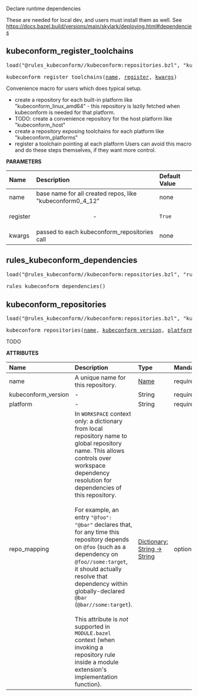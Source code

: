 <!-- Generated with Stardoc: http://skydoc.bazel.build -->

Declare runtime dependencies

These are needed for local dev, and users must install them as well.
See https://docs.bazel.build/versions/main/skylark/deploying.html#dependencies

<a id="kubeconform_register_toolchains"></a>

## kubeconform_register_toolchains

<pre>
load("@rules_kubeconform//kubeconform:repositories.bzl", "kubeconform_register_toolchains")

kubeconform_register_toolchains(<a href="#kubeconform_register_toolchains-name">name</a>, <a href="#kubeconform_register_toolchains-register">register</a>, <a href="#kubeconform_register_toolchains-kwargs">kwargs</a>)
</pre>

Convenience macro for users which does typical setup.

- create a repository for each built-in platform like "kubeconform_linux_amd64" -
  this repository is lazily fetched when kubeconform is needed for that platform.
- TODO: create a convenience repository for the host platform like "kubeconform_host"
- create a repository exposing toolchains for each platform like "kubeconform_platforms"
- register a toolchain pointing at each platform
Users can avoid this macro and do these steps themselves, if they want more control.


**PARAMETERS**


| Name  | Description | Default Value |
| :------------- | :------------- | :------------- |
| <a id="kubeconform_register_toolchains-name"></a>name |  base name for all created repos, like "kubeconform0_4_12"   |  none |
| <a id="kubeconform_register_toolchains-register"></a>register |  <p align="center"> - </p>   |  `True` |
| <a id="kubeconform_register_toolchains-kwargs"></a>kwargs |  passed to each kubeconform_repositories call   |  none |


<a id="rules_kubeconform_dependencies"></a>

## rules_kubeconform_dependencies

<pre>
load("@rules_kubeconform//kubeconform:repositories.bzl", "rules_kubeconform_dependencies")

rules_kubeconform_dependencies()
</pre>





<a id="kubeconform_repositories"></a>

## kubeconform_repositories

<pre>
load("@rules_kubeconform//kubeconform:repositories.bzl", "kubeconform_repositories")

kubeconform_repositories(<a href="#kubeconform_repositories-name">name</a>, <a href="#kubeconform_repositories-kubeconform_version">kubeconform_version</a>, <a href="#kubeconform_repositories-platform">platform</a>, <a href="#kubeconform_repositories-repo_mapping">repo_mapping</a>)
</pre>

TODO

**ATTRIBUTES**


| Name  | Description | Type | Mandatory | Default |
| :------------- | :------------- | :------------- | :------------- | :------------- |
| <a id="kubeconform_repositories-name"></a>name |  A unique name for this repository.   | <a href="https://bazel.build/concepts/labels#target-names">Name</a> | required |  |
| <a id="kubeconform_repositories-kubeconform_version"></a>kubeconform_version |  -   | String | required |  |
| <a id="kubeconform_repositories-platform"></a>platform |  -   | String | required |  |
| <a id="kubeconform_repositories-repo_mapping"></a>repo_mapping |  In `WORKSPACE` context only: a dictionary from local repository name to global repository name. This allows controls over workspace dependency resolution for dependencies of this repository.<br><br>For example, an entry `"@foo": "@bar"` declares that, for any time this repository depends on `@foo` (such as a dependency on `@foo//some:target`, it should actually resolve that dependency within globally-declared `@bar` (`@bar//some:target`).<br><br>This attribute is _not_ supported in `MODULE.bazel` context (when invoking a repository rule inside a module extension's implementation function).   | <a href="https://bazel.build/rules/lib/dict">Dictionary: String -> String</a> | optional |  |


